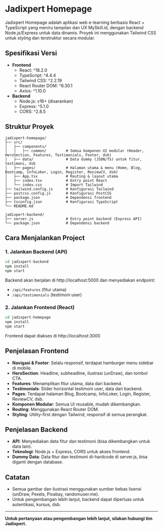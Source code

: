 # Jadixpert Homepage

Jadixpert Homepage adalah aplikasi web e-learning berbasis React + TypeScript yang meniru tampilan dan UX MySkill.id, dengan backend Node.js/Express untuk data dinamis. Proyek ini menggunakan Tailwind CSS untuk styling dan terstruktur secara modular.

## Spesifikasi Versi

- **Frontend**
  - React: ^18.2.0
  - TypeScript: ^4.4.4
  - Tailwind CSS: ^2.2.19
  - React Router DOM: ^6.30.1
  - Axios: ^1.10.0
- **Backend**
  - Node.js: v16+ (disarankan)
  - Express: ^5.1.0
  - CORS: ^2.8.5

## Struktur Proyek

```
jadixpert-homepage/
├── src/
│   ├── components/
│   │   ├── common/         # Semua komponen UI modular (Header, HeroSection, Features, Testimonials, Footer, dsb)
│   ├── data/               # Data dummy (JSON/TS) untuk fitur, testimoni, dsb
│   ├── pages/              # Halaman utama & menu (Home, Blog, Bootcamp, InfoLoker, Login, Register, ReviewCV, dsb)
│   ├── App.tsx             # Routing & layout utama
│   ├── index.tsx           # Entry point React
│   └── index.css           # Import Tailwind
├── tailwind.config.js      # Konfigurasi Tailwind
├── postcss.config.js       # Konfigurasi PostCSS
├── package.json            # Dependensi frontend
├── tsconfig.json           # Konfigurasi TypeScript
└── README.md

jadixpert-backend/
├── server.js               # Entry point backend (Express API)
└── package.json            # Dependensi backend
```

## Cara Menjalankan Project

### 1. Jalankan Backend (API)
```bash
cd jadixpert-backend
npm install
npm start
```
Backend akan berjalan di http://localhost:5000 dan menyediakan endpoint:
- `/api/features` (fitur utama)
- `/api/testimonials` (testimoni user)

### 2. Jalankan Frontend (React)
```bash
cd jadixpert-homepage
npm install
npm start
```
Frontend dapat diakses di http://localhost:3000

## Penjelasan Frontend
- **Navigasi & Footer**: Selalu responsif, terdapat hamburger menu sidebar di mobile.
- **HeroSection**: Headline, subheadline, ilustrasi (unDraw), dan tombol CTA.
- **Features**: Menampilkan fitur utama, data dari backend.
- **Testimonials**: Slider horizontal testimoni user, data dari backend.
- **Pages**: Terdapat halaman Blog, Bootcamp, InfoLoker, Login, Register, ReviewCV, dsb.
- **Komponen Modular**: Semua UI reusable, mudah dikembangkan.
- **Routing**: Menggunakan React Router DOM.
- **Styling**: Utility-first dengan Tailwind, responsif di semua perangkat.

## Penjelasan Backend
- **API**: Menyediakan data fitur dan testimoni (bisa dikembangkan untuk data lain).
- **Teknologi**: Node.js + Express, CORS untuk akses frontend.
- **Dummy Data**: Data fitur dan testimoni di-hardcode di server.js, bisa diganti dengan database.

## Catatan
- Semua gambar dan ilustrasi menggunakan sumber bebas lisensi (unDraw, Pexels, Pixabay, randomuser.me).
- Untuk pengembangan lebih lanjut, backend dapat diperluas untuk autentikasi, kursus, dsb.

---

**Untuk pertanyaan atau pengembangan lebih lanjut, silakan hubungi tim Jadixpert.**
